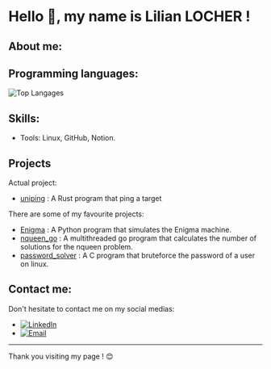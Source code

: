 # Hello 👋, my name is Lilian LOCHER !

## About me:

## Programming languages:

![Top Langages](https://github-readme-stats.vercel.app/api/top-langs/?username=Liloche19&layout=compact)

## Skills:

- Tools: Linux, GitHub, Notion.

## Projects

Actual project:

- [uniping](https://github.com/B0SEmc/uniping.git) : A Rust program that ping a target

There are some of my favourite projects:

- [Enigma](https://github.com/Liloche19/enigma.git) : A Python program that simulates the Enigma machine.
- [nqueen_go](https://github.com/Liloche19/nqueen_go.git) : A multithreaded go program that calculates the number of solutions for the nqueen problem.
- [password_solver](https://github.com/Liloche19/password_solver.git) : A C program that bruteforce the password of a user on linux.

## Contact me:

Don't hesitate to contact me on my social medias:

- [![LinkedIn](https://img.shields.io/badge/LinkedIn-0077B5?style=for-the-badge&logo=linkedin&logoColor=white)](https://www.linkedin.com/in/lilian-locher/)
- [![Email](https://img.shields.io/badge/Email-D14836?style=for-the-badge&logo=gmail&logoColor=white)](mailto:lilian.locher@epitech.eu)

---

Thank you visiting my page ! 😊
